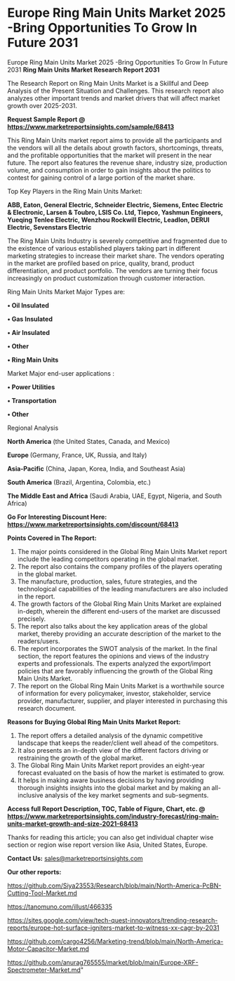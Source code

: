 # Europe Ring Main Units Market 2025 -Bring Opportunities To Grow In Future 2031
Europe Ring Main Units Market 2025 -Bring Opportunities To Grow In Future 2031
<strong>Ring Main Units Market Research Report 2031</strong>

The Research Report on Ring Main Units Market is a Skillful and Deep Analysis of the Present Situation and Challenges. This research report also analyzes other important trends and market drivers that will affect market growth over 2025-2031.

<strong>Request Sample Report @ <a href=https://www.marketreportsinsights.com/sample/68413>https://www.marketreportsinsights.com/sample/68413</a></strong>

This Ring Main Units market report aims to provide all the participants and the vendors will all the details about growth factors, shortcomings, threats, and the profitable opportunities that the market will present in the near future. The report also features the revenue share, industry size, production volume, and consumption in order to gain insights about the politics to contest for gaining control of a large portion of the market share.

Top Key Players in the Ring Main Units Market:

<strong>ABB, Eaton, General Electric, Schneider Electric, Siemens, Entec Electric & Electronic, Larsen & Toubro, LSIS Co. Ltd, Tiepco, Yashmun Engineers, Yueqing Tenlee Electric, Wenzhou Rockwill Electric, Leadlon, DERUI Electric, Sevenstars Electric</strong>

The Ring Main Units Industry is severely competitive and fragmented due to the existence of various established players taking part in different marketing strategies to increase their market share. The vendors operating in the market are profiled based on price, quality, brand, product differentiation, and product portfolio. The vendors are turning their focus increasingly on product customization through customer interaction.

Ring Main Units Market Major Types are:

<strong>• Oil Insulated

• Gas Insulated

• Air Insulated

• Other

• Ring Main Units</strong>

Market Major end-user applications :

<strong>• Power Utilities

• Transportation

• Other</strong>

Regional Analysis

</u><strong><b>North America</b></strong> (the United States, Canada, and Mexico)

<strong><b>Europe </b></strong>(Germany, France, UK, Russia, and Italy)

<strong><b>Asia-Pacific</b></strong> (China, Japan, Korea, India, and Southeast Asia)

<strong><b>South America</b></strong> (Brazil, Argentina, Colombia, etc.)

<strong><b>The Middle East and Africa</b></strong> (Saudi Arabia, UAE, Egypt, Nigeria, and South Africa)

<strong>Go For Interesting Discount Here: <a href=https://www.marketreportsinsights.com/discount/68413>https://www.marketreportsinsights.com/discount/68413</a></strong>

<strong>Points Covered in The Report:</strong>
<ol>
  <li>The major points considered in the Global Ring Main Units Market report include the leading competitors operating in the global market.</li>
  <li>The report also contains the company profiles of the players operating in the global market.</li>
  <li>The manufacture, production, sales, future strategies, and the technological capabilities of the leading manufacturers are also included in the report.</li>
  <li>The growth factors of the Global Ring Main Units Market are explained in-depth, wherein the different end-users of the market are discussed precisely.</li>
  <li>The report also talks about the key application areas of the global market, thereby providing an accurate description of the market to the readers/users.</li>
  <li>The report incorporates the SWOT analysis of the market. In the final section, the report features the opinions and views of the industry experts and professionals. The experts analyzed the export/import policies that are favorably influencing the growth of the Global Ring Main Units Market.</li>
  <li>The report on the Global Ring Main Units Market is a worthwhile source of information for every policymaker, investor, stakeholder, service provider, manufacturer, supplier, and player interested in purchasing this research document.</li>
</ol>
<strong>Reasons for Buying Global Ring Main Units Market Report:</strong>

<ol>
  <li>The report offers a detailed analysis of the dynamic competitive landscape that keeps the reader/client well ahead of the competitors.</li>
  <li>It also presents an in-depth view of the different factors driving or restraining the growth of the global market.</li>
  <li>The Global Ring Main Units Market report provides an eight-year forecast evaluated on the basis of how the market is estimated to grow.</li>
  <li>It helps in making aware business decisions by having providing thorough insights insights into the global market and by making an all-inclusive analysis of the key market segments and sub-segments.</li>
</ol>
<strong>Access full Report Description, TOC, Table of Figure, Chart, etc. @ <a href=https://www.marketreportsinsights.com/industry-forecast/ring-main-units-market-growth-and-size-2021-68413>https://www.marketreportsinsights.com/industry-forecast/ring-main-units-market-growth-and-size-2021-68413</a></strong>


Thanks for reading this article; you can also get individual chapter wise section or region wise report version like Asia, United States, Europe.

<strong>Contact Us:</strong>
sales@marketreportsinsights.com

<strong>Our other reports:</strong>

<a href=https://github.com/Siya23553/Research/blob/main/North-America-PcBN-Cutting-Tool-Market.md>https://github.com/Siya23553/Research/blob/main/North-America-PcBN-Cutting-Tool-Market.md</a>

<a href=https://tanomuno.com/illust/466335>https://tanomuno.com/illust/466335</a>

<a href=https://sites.google.com/view/tech-quest-innovators/trending-research-reports/europe-hot-surface-igniters-market-to-witness-xx-cagr-by-2031>https://sites.google.com/view/tech-quest-innovators/trending-research-reports/europe-hot-surface-igniters-market-to-witness-xx-cagr-by-2031</a>

<a href=https://github.com/cargo4256/Marketing-trend/blob/main/North-America-Motor-Capacitor-Market.md>https://github.com/cargo4256/Marketing-trend/blob/main/North-America-Motor-Capacitor-Market.md</a>

<a href=https://github.com/anurag765555/market/blob/main/Europe-XRF-Spectrometer-Market.md>https://github.com/anurag765555/market/blob/main/Europe-XRF-Spectrometer-Market.md</a>"
